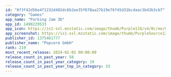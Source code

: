 ```yaml
---
id: "0f3f42d56e4f1232d402dc6b2ee35f678aa27b19e76f45d31bcdaac3b43b3cb7"
category: "Games"
app_name: "Parking Jam 3D"
app_id: 1498229533
app_icon: https://is1-ssl.mzstatic.com/image/thumb/Purple116/v4/0c/ee/84/0cee845c-9334-3faa-a87f-0a085b9dcd64/AppIcon-1x_U007emarketing-0-7-0-85-220-0.png/1024x1024bb.png
app_screenshot: https://is1-ssl.mzstatic.com/image/thumb/PurpleSource126/v4/79/5e/c3/795ec3a4-9320-92d8-773e-01590a041434/244a4f5c-47e5-4bc1-b57e-de5f5b4408b2_PJ-iPhone_6_-_1.png/1242x2208bb.png
publisher_id: 1375461777
publisher_name: "Popcore GmbH"
rank: 219
most_recent_release: 2024-02-02 00:00:00
release_count_in_past_year: 58
release_count_in_past_year_category: 19
release_count_in_past_year_top_in_category: 33
---
```

